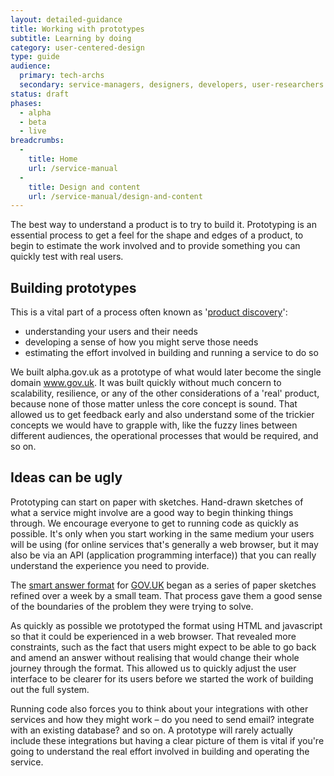 ```yaml
---
layout: detailed-guidance
title: Working with prototypes
subtitle: Learning by doing
category: user-centered-design
type: guide
audience:
  primary: tech-archs
  secondary: service-managers, designers, developers, user-researchers
status: draft
phases:
  - alpha
  - beta
  - live
breadcrumbs:
  -
    title: Home
    url: /service-manual
  -
    title: Design and content
    url: /service-manual/design-and-content
---
```


The best way to understand a product is to try to build it. Prototyping is an essential process to get a feel for the shape and edges of a product, to begin to estimate the work involved and to provide something you can quickly test with real users.

## Building prototypes

This is a vital part of a process often known as '[product discovery](/service-manual/phases/)': 

* understanding your users and their needs
* developing a sense of how you might serve those needs
* estimating the effort involved in building and running a service to do so

We built alpha.gov.uk as a prototype of what would later become the single domain www.gov.uk. It was built quickly without much concern to scalability, resilience, or any of the other considerations of a 'real' product, because none of those matter unless the core concept is sound. That allowed us to get feedback early and also understand some of the trickier concepts we would have to grapple with, like the fuzzy lines between different audiences, the operational processes that would be required, and so on.

## Ideas can be ugly

Prototyping can start on paper with sketches. Hand-drawn sketches of what a service might involve are a good way to begin thinking things through. We encourage everyone to get to running code as quickly as possible. It's only when you start working in the same medium your users will be using (for online services that's generally a web browser, but it may also be via an API (application programming interface)) that you can really understand the experience you need to provide.

The [smart answer format](https://www.gov.uk/maternity-benefits "example of a smart answer") for [GOV.UK](https://www.gov.uk) began as a series of paper sketches refined over a week by a small team. That process gave them a good sense of the boundaries of the problem they were trying to solve. 

As quickly as possible we prototyped the format using HTML and javascript so that it could be experienced in a web browser. That revealed more constraints, such as the fact that users might expect to be able to go back and amend an answer without realising that would change their whole journey through the format. This allowed us to quickly adjust the user interface to be clearer for its users before we started the work of building out the full system.

Running code also forces you to think about your integrations with other services and how they might work – do you need to send email? integrate with an existing database? and so on. A prototype will rarely actually include these integrations but having a clear picture of them is vital if you're going to understand the real effort involved in building and operating the service.
